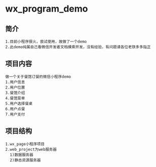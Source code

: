 # wx_program_demo
## 简介
    1.目前小程序很火，尝试使用，故做了一个demo
    2.此demo纯属自己看微信开发者文档摸索开发，没有经验，有问题请各位老铁多多指正
## 项目内容
    做一个关于餐馆订餐的微信小程序demo
    1.用户信息
    2.用户位置
    3.餐馆介绍
    4.餐馆菜单
    5.用户选择餐桌
    6.用户点餐
    7.用户支付
## 项目结构
    1.wx_page小程序项目
    2.web_project为web服务器
      1)数据服务器
      2)静态资源服务器
